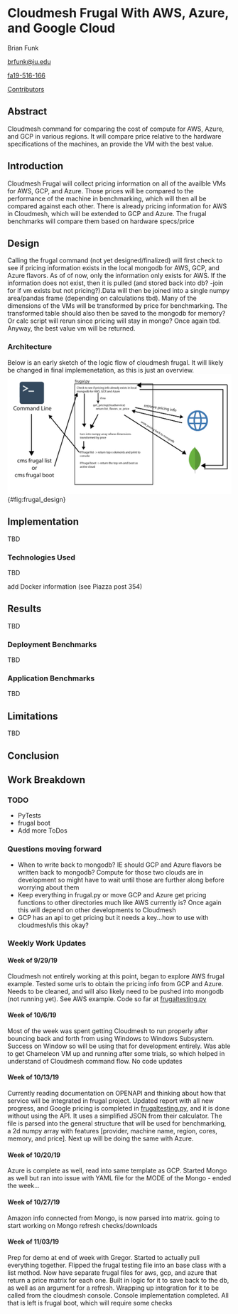 # Cloudmesh Frugal With AWS, Azure, and Google Cloud

Brian Funk

brfunk@iu.edu

[fa19-516-166](https://github.com/cloudmesh-community/fa19-516-166)

[Contributors](https://github.com/cloudmesh-community/fa19-516-166/graphs/contributors)

## Abstract

Cloudmesh command for comparing the cost of compute for AWS, Azure, and GCP in various regions. It will compare price relative
to the hardware specifications of the machines, an provide the VM with the best value.

## Introduction

Cloudmesh Frugal will collect pricing information on all of the availble VMs for AWS, GCP, and Azure. Those prices will be
compared to the performance of the machine in benchmarking, which will then all be compared against each other. There is already
pricing information for AWS in Cloudmesh, which will be extended to GCP and Azure. The frugal benchmarks will compare them based
on hardware specs/price

## Design

Calling the frugal command (not yet designed/finalized) will first check to see if pricing information exists in the
local mongodb for AWS, GCP, and Azure flavors. As of of now, only the information only exists for AWS. If the information does
not exist, then it is pulled (and stored back into db? -join for if vm exists but not pricing?).Data will then be joined into
a single numpy area/pandas frame (depending on calculations tbd). Many of the dimensions of the VMs will be transformed by price
for benchmarking. The transformed table should also then be saved to the mongodb for memory? Or calc script will rerun since
pricing will stay in mongo? Once again tbd. Anyway, the best value vm will be returned. 

### Architecture

Below is an early sketch of the logic flow of cloudmesh frugal. It will likely be changed in final implemenetation, as this is
just an overview. 
![Very rough architecture/design diagram](images/frugal_design.png){#fig:frugal_design}

## Implementation

TBD

### Technologies Used

TBD

add Docker information (see Piazza post 354)

## Results

TBD

### Deployment Benchmarks

TBD

### Application Benchmarks

TBD

## Limitations

TBD

## Conclusion


## Work Breakdown

### TODO
* PyTests
* frugal boot
* Add more ToDos

### Questions moving forward

* When to write back to mongodb? IE should GCP and Azure flavors be written back to mongodb? Compute for those two clouds
  are in development so might have to wait until those are further along before worrying about them
* Keep everything in frugal.py or move GCP and Azure get pricing functions to other directories much like AWS currently is? Once
  again this will depend on other developments to Cloudmesh
* GCP has an api to get pricing but it needs a key...how to use with cloudmesh/is this okay?

### Weekly Work Updates

#### Week of 9/29/19

Cloudmesh not entirely working at this point, began to explore AWS frugal example. Tested some urls to obtain the pricing info
from GCP and Azure. Needs to be cleaned, and will also likely need to be pushed into mongodb (not running yet). See AWS example. Code so far
at [frugaltesting.py](https://github.com/cloudmesh-community/fa19-516-166/blob/master/project/frugaltesting.py)

#### Week of 10/6/19

Most of the week was spent getting Cloudmesh to run properly after bouncing back and forth from using Windows to Windows Subsystem.
Success on Window so will be using that for development entirely. Was able to get Chameleon VM up and running after some trials, so
which helped in understand of Cloudmesh command flow. No code updates

#### Week of 10/13/19

Currently reading documentation on OPENAPI and thinking about how that service will be integrated in frugal project.
Updated report with all new progress, and Google pricing is completed in
[frugaltesting.py](https://github.com/cloudmesh-community/fa19-516-166/blob/master/project/frugaltesting.py), and it is done without
using the API. It uses a simplified JSON from their calculator. The file is parsed into the general structure that will be used for
benchmarking, a 2d numpy array with features [provider, machine name, region, cores, memory, and price]. Next up will be doing the
same with Azure.

#### Week of 10/20/19

Azure is complete as well, read into same template as GCP. Started Mongo as well but ran into issue with YAML file for the MODE of
the Mongo - ended the week...

#### Week of 10/27/19

Amazon info connected from Mongo, is now parsed into matrix. going to start working on Mongo refresh checks/downloads

#### Week of 11/03/19

Prep for demo at end of week with Gregor. Started to actually pull everything together. Flipped the frugal testing file into an
base class with a list method. Now have separate frugal files for aws, gcp, and azure that return a price matrix for each one. Built
in logic for it to save back to the db, as well as an argument for a refresh. Wrapping up integration for it to be called from
the cloudmesh console. Console implementation completed. All that is left is frugal boot, which will require some checks
